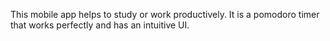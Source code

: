 This mobile app helps to study or work productively. It is a pomodoro timer that works perfectly and has an intuitive UI.
